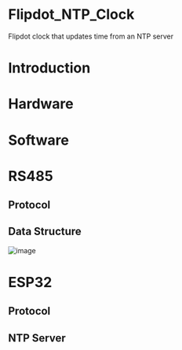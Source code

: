 # Flipdot_NTP_Clock
Flipdot clock that updates time from an NTP server


# Introduction
 
# Hardware


# Software

# RS485
## Protocol
## Data Structure
![image](https://user-images.githubusercontent.com/87651777/218245887-19e1e9d3-e971-4478-8185-c2bdad9949b2.png)

# ESP32
## Protocol
## NTP Server

